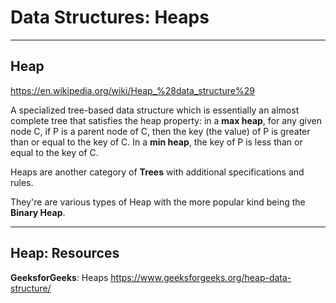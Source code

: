# Data Structures: Heaps

---

## Heap

<https://en.wikipedia.org/wiki/Heap_%28data_structure%29>

A specialized tree-based data structure which is essentially an almost complete tree that satisfies the heap property: in a **max heap**, for any given node C, if P is a parent node of C, then the key (the value) of P is greater than or equal to the key of C. In a **min heap**, the key of P is less than or equal to the key of C.

Heaps are another category of **Trees** with additional specifications and rules.

They're are various types of Heap with the more popular kind being the **Binary Heap**.

---

## Heap: Resources

**GeeksforGeeks**: Heaps
<https://www.geeksforgeeks.org/heap-data-structure/>
